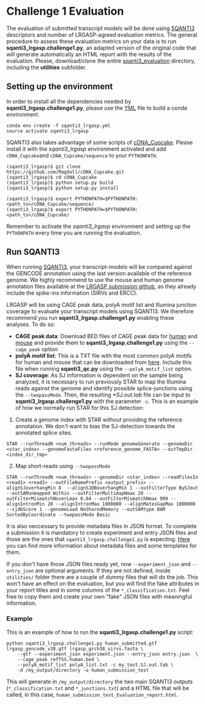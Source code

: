 # Challenge 1 Evaluation

The evaluation of submitted transcript models will be done using [SQANTI3](https://github.com/ConesaLab/SQANTI3) descriptors and number of LRGASP-agreed evaluation metrics. The general procedure to assess these evaluation metrics on your data is to run **sqanti3_lrgasp.challenge1.py**, an adapted version of the original code that will generate automatically an HTML report with the results of the evaluation. Please, download/clone the entire [sqanti3_evaluation](https://github.com/LRGASP/lrgasp-challenge-1-evaluation.git) directory, including the **utilities** subfolder.

## Setting up the environment

In order to install all the dependencies needed by **sqanti3_lrgasp.challenge1.py**, please use the [YML](https://raw.githubusercontent.com/LRGASP/lrgasp-challenge-1-evaluation/main/sqanti3_lrgasp.yml) file to build a conda environment. 

```
conda env create -f sqanti3_lrgasp.yml
source activate sqanti3_lrgasp
```

SQANTI3 also takes advantage of some scripts of [cDNA_Cupcake](https://github.com/Magdoll/cDNA_Cupcake/wiki#install). Please install it with the *sqanti3_lrgasp* environment activated and add `cDNA_Cupcake`and `cDNA_Cupcake/sequence` to your `PYTHONPATH`.

```
(sqanti3_lrgasp)$ git clone https://github.com/Magdoll/cDNA_Cupcake.git
(sqanti3_lrgasp)$ cd cDNA_Cupcake
(sqanti3_lrgasp)$ python setup.py build
(sqanti3_lrgasp)$ python setup.py install

(sqanti3_lrgasp)$ export PYTHONPATH=$PYTHONPATH:<path_to>/cDNA_Cupcake/sequence/
(sqanti3_lrgasp)$ export PYTHONPATH=$PYTHONPATH:<path_to>/cDNA_Cupcake/

```

Remember to activate the *sqanti3_lrgasp* environment and setting up the `PYTHONPATH` every time you are running the evaluation.

## Run SQANTI3

When running [SQANTI3](https://github.com/ConesaLab/SQANTI3), your transcript-models will be compared against the GENCODE annotation using the last version available of the reference genome. We highly recommend to use the mouse and human genome annotation files available at the [LRGASP submission github](https://github.com/LRGASP/lrgasp-submissions/blob/master/docs/reference-genomes.md), as they already include the spike-ins information (SIRVs and ERCC).

LRGASP will be using CAGE peak data, polyA motif list and Illumina junction coverage to evaluate your transcript models using SQANTI3. We therefore recommend you run **sqanti3_lrgasp.challenge1.py** enabling these analyses. To do so:

-   **CAGE peak data**:  Download BED files of CAGE peak data for [human](https://raw.githubusercontent.com/LRGASP/lrgasp-challenge-1-evaluation/main/utilities/refTSS.human.bed) and [mouse](https://raw.githubusercontent.com/LRGASP/lrgasp-challenge-1-evaluation/main/utilities/refTSS.mouse.bed) and provide them to **sqanti3_lrgasp.challenge1.py** using the `--cage_peak` option
-   **polyA motif list**: This is a TXT file with the most common polyA motifs for human and mouse that can be downloaded from [here](https://raw.githubusercontent.com/LRGASP/lrgasp-challenge-1-evaluation/main/utilities/polyA_list.txt). Include this file when running **sqanti3_qc.py** using the `--polyA_motif_list` option.
-   **SJ coverage**:  As SJ information is dependent on the sample being analyzed, it is necessary to run previously STAR to map the Illumina reads against the genome and identify possible splice-junctions using the `--twopassMode`. Then, the resulting _*SJ.out.tab_ file can be input to **sqanti3_lrgasp.challenge1.py** with the parameter `-c`. This is an example of how we normally run STAR for this SJ detection:

1. Create a genome index with STAR without providing the reference annotation. We don't want to bias the SJ-detection towards the annotated splice sites.

```
STAR --runThreadN <num_threads> --runMode genomeGenerate --genomeDir <star_index> --genomeFastaFiles <reference_genome_FASTA> --outTmpDir <index_dir_tmp> 
```

2. Map short-reads using `--twopassMode`

```
STAR --runThreadN <num_threads> --genomeDir <star_index> --readFilesIn <read1> <read2> --outFileNamePrefix <output_prefix> --alignSJoverhangMin 8  --alignSJDBoverhangMin 1 --outFilterType BySJout --outSAMunmapped Within --outFilterMultimapNmax 20 --outFilterMismatchNoverLmax 0.04 --outFilterMismatchNmax 999 --alignIntronMin 20 --alignIntronMax 1000000 --alignMatesGapMax 1000000 --sjdbScore 1 --genomeLoad NoSharedMemory --outSAMtype BAM SortedByCoordinate --twopassMode Basic
```

It is also neccessary to provide metadata files in JSON format. To complete a submission it is mandatory to create experiment and entry JSON files and those are the ones that `sqanti3_lrgasp.challenge1.py` is expecting. [Here](https://lrgasp.github.io/lrgasp-submissions/docs/metadata.html) you can find more information about metadata files and some templates for them.

If you don't have those JSON files ready yet, now `--experiment_json` and `--entry_json` are optional arguments. If they are not defined, inside `utilities/` folder there are a couple of *dummy* files that will do the job. This won't have an effect on the evaluation, but you will find the fake attributes in your report titles and in some columns of the `*_classification.txt`. Feel free to copy them and create your own "fake" JSON files with meaningful information. 


### Example

This is an example of how to run the **sqanti3_lrgasp.challenge1.py** script:

```
python sqanti3_lrgasp.challenge1.py human_submitted.gtf lrgasp_gencode_v38.gtf lrgasp_grch38_sirvs.fasta \
	--gtf --experiment_json experiment.json --entry_json entry.json  \
	--cage_peak refTSS.human.bed \
	--polyA_motif_list polyA_list.txt -c my_test.SJ.out.tab \
	-d /my_output/directory -o human_submission_test
```

This will generate in `/my_output/directory` the two main SQANTI3 outputs (`*_classification.txt` and `*_junctions.txt`) and a HTML file that will be called, in this case, `human_submission_test_Evaluation_report.html`.


